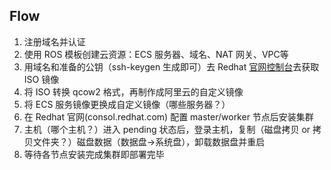 ## Flow

1. 注册域名并认证
2. 使用 ROS 模板创建云资源：ECS 服务器、域名、NAT 网关、VPC等
3. 用域名和准备的公钥（ssh-keygen 生成即可）去 Redhat [官网控制台](consol.redhat.com)去获取 ISO 镜像
4. 将 ISO 转换 qcow2 格式，再制作成阿里云的自定义镜像
5. 将 ECS 服务镜像更换成自定义镜像（哪些服务器？）
6. 在 Redhat 官网(consol.redhat.com) 配置 master/worker 节点后安装集群
7. 主机（哪个主机？）进入 pending 状态后，登录主机，复制（磁盘拷贝 or 拷贝文件夹？）磁盘数据（数据盘->系统盘），卸载数据盘并重启
8. 等待各节点安装完成集群即部署完毕
